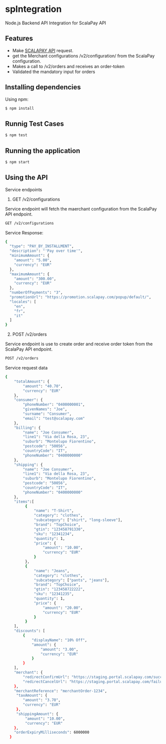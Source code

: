 # spIntegration

Node.js Backend API Integration for ScalaPay API

## Features

- Make [SCALAPAY API](https://docs.api.scalapay.com/?version=latest#intro) request.
- get the Merchant configurations /v2/configuration/ from the ScalaPay configuration.
- Makes a call to /v2/orders and receives an order-token
- Validated the mandatory input for orders

## Installing dependencies

Using npm:

```bash
$ npm install
```

## Runnig Test Cases

```bash
$ npm test
```

## Running the application

```bash
$ npm start
```

## Using the API

Service endpoints

1. GET /v2/configurations

Service endpoint will fetch the maerchant configuration from the ScalaPay API endpoint.

```bash
GET /v2/configurations
```
Service Response:

```bash
{
  "type": "PAY_BY_INSTALLMENT",
  "description": "'Pay over time'",
  "minimumAmount": {
    "amount": "5.00",
    "currency": "EUR"
  },
  "maximumAmount": {
    "amount": "300.00",
    "currency": "EUR"
  },
  "numberOfPayments": "3",
  "promotionUrl": "https://promotion.scalapay.com/popup/default/",
  "locales": [
    "en",
    "fr",
    "it"
  ]
}
```

2. POST /v2/orders

Service endpoint is use to create order and receive order token from the ScalaPay API endpoint.

```bash
POST /v2/orders
```
Service request data
```bash
{  
    "totalAmount": {  
        "amount": "40.70",
        "currency": "EUR"
    },
    "consumer": {  
        "phoneNumber": "0400000001",
        "givenNames": "Joe",
        "surname": "Consumer",
        "email": "test@scalapay.com"
    },
    "billing": {  
        "name": "Joe Consumer",
        "line1": "Via della Rosa, 23",
        "suburb": "Montelupo Fiorentino",
        "postcode": "50056",
        "countryCode": "IT",
        "phoneNumber": "0400000000"
    },
    "shipping": {  
        "name": "Joe Consumer",
        "line1": "Via della Rosa, 23",
        "suburb": "Montelupo Fiorentino",
        "postcode": "50056",
        "countryCode": "IT",
        "phoneNumber": "0400000000"
    },
    "items":[  
         {
             "name": "T-Shirt",
             "category": "clothes",
             "subcategory": ["shirt", "long-sleeve"],
             "brand": "TopChoice",
             "gtin": "123458791330",
             "sku": "12341234",
             "quantity": 1,
             "price": {
                 "amount": "10.00",
                 "currency": "EUR"
             }
         },
         {
             "name": "Jeans",
             "category": "clothes",
             "subcategory": ["pants", "jeans"],
             "brand": "TopChoice",
             "gtin": "123458722222",
             "sku": "12341235",
             "quantity": 1,
             "price": {
                 "amount": "20.00",
                 "currency": "EUR"
             }
         }
    ],
    "discounts": [
        {
            "displayName": "10% Off",
            "amount": {
                "amount": "3.00",
                "currency": "EUR"
            }
        }
    ],
    "merchant": {
        "redirectConfirmUrl": "https://staging.portal.scalapay.com/success-url",
        "redirectCancelUrl": "https://staging.portal.scalapay.com/failure-url"
    },
    "merchantReference": "merchantOrder-1234",
     "taxAmount": {  
        "amount": "3.70",
        "currency": "EUR"
     },
     "shippingAmount": {  
         "amount": "10.00",
         "currency": "EUR"
    },
    "orderExpiryMilliseconds": 6000000
  }
  ```
